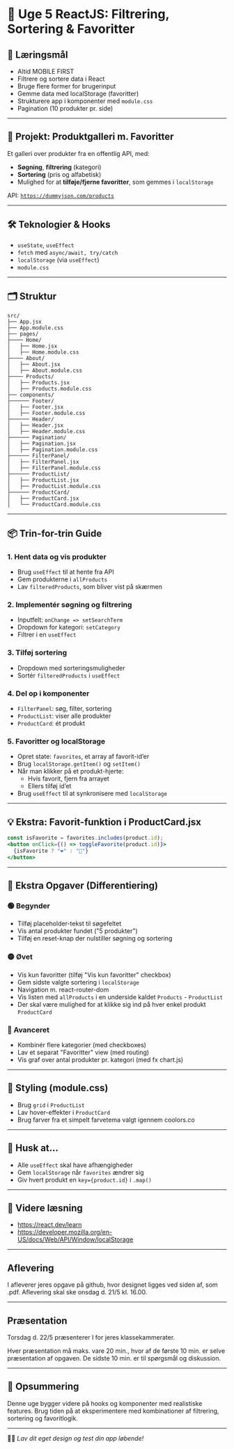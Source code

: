 # 🧠 Uge 5 ReactJS: Filtrering, Sortering & Favoritter

## 🎯 Læringsmål
- Altid MOBILE FIRST
- Filtrere og sortere data i React
- Bruge flere former for brugerinput
- Gemme data med localStorage (favoritter)
- Strukturere app i komponenter med `module.css`
- Pagination (10 produkter pr. side)

---

## 🧩 Projekt: Produktgalleri m. Favoritter

Et galleri over produkter fra en offentlig API, med:
- **Søgning**, **filtrering** (kategori)
- **Sortering** (pris og alfabetisk)
- Mulighed for at **tilføje/fjerne favoritter**, som gemmes i `localStorage`

API: [`https://dummyjson.com/products`](https://dummyjson.com/products)

---

## 🛠️ Teknologier & Hooks
- `useState`, `useEffect`
- `fetch` med `async/await, try/catch`
- `localStorage` (via `useEffect`)
- `module.css`

---

## 🗂️ Struktur
```
src/
├── App.jsx
├── App.module.css
├── pages/
├──── Home/
│   ├── Home.jsx
│   ├── Home.module.css
├──── About/
│   ├── About.jsx
│   ├── About.module.css
├──── Products/
│   ├── Products.jsx
│   ├── Products.module.css
├── components/
├────── Footer/
│   ├── Footer.jsx
│   ├── Footer.module.css
├────── Header/
│   ├── Header.jsx
│   ├── Header.module.css
├────── Pagination/
│   ├── Pagination.jsx
│   ├── Pagination.module.css
├────── FilterPanel/
│   ├── FilterPanel.jsx
│   ├── FilterPanel.module.css
├────── ProductList/
│   ├── ProductList.jsx
│   ├── ProductList.module.css
├────── ProductCard/
│   ├── ProductCard.jsx
│   └── ProductCard.module.css
```

---

## 📦 Trin-for-trin Guide

### 1. Hent data og vis produkter
- Brug `useEffect` til at hente fra API
- Gem produkterne i `allProducts`
- Lav `filteredProducts`, som bliver vist på skærmen

### 2. Implementér søgning og filtrering
- Inputfelt: `onChange => setSearchTerm`
- Dropdown for kategori: `setCategory`
- Filtrer i en `useEffect`

### 3. Tilføj sortering
- Dropdown med sorteringsmuligheder
- Sortér `filteredProducts` i `useEffect`

### 4. Del op i komponenter
- `FilterPanel`: søg, filter, sortering
- `ProductList`: viser alle produkter
- `ProductCard`: ét produkt

### 5. Favoritter og localStorage
- Opret state: `favorites`, et array af favorit-id’er
- Brug `localStorage.getItem()` og `setItem()`
- Når man klikker på et produkt-hjerte:
    - Hvis favorit, fjern fra arrayet
    - Ellers tilføj id’et
- Brug `useEffect` til at synkronisere med `localStorage`

---

## 💡 Ekstra: Favorit-funktion i ProductCard.jsx
```jsx
const isFavorite = favorites.includes(product.id);
<button onClick={() => toggleFavorite(product.id)}>
  {isFavorite ? "❤️" : "🤍"}
</button>
```

---

## 🧪 Ekstra Opgaver (Differentiering)

### 🟢 Begynder
- Tilføj placeholder-tekst til søgefeltet
- Vis antal produkter fundet ("5 produkter")
- Tilføj en reset-knap der nulstiller søgning og sortering

### 🟡 Øvet
- Vis kun favoritter (tilføj "Vis kun favoritter" checkbox)
- Gem sidste valgte sortering i `localStorage`
- Navigation m. react-router-dom
- Vis listen med `allProducts` i en underside kaldet `Products` - `ProductList`
- Der skal være mulighed for at klikke sig ind på hver enkel produkt `ProductCard`

### 🔴 Avanceret
- Kombinér flere kategorier (med checkboxes)
- Lav et separat "Favoritter" view (med routing)
- Vis graf over antal produkter pr. kategori (med fx chart.js)

---

## 🧼 Styling (module.css)
- Brug `grid` i `ProductList`
- Lav hover-effekter i `ProductCard`
- Brug farver fra et simpelt farvetema valgt igennem coolors.co

---

## 📁 Husk at...
- Alle `useEffect` skal have afhængigheder
- Gem `localStorage` når `favorites` ændrer sig
- Giv hvert produkt en `key={product.id}` i `.map()`

---

## 📎 Videre læsning
- https://react.dev/learn
- https://developer.mozilla.org/en-US/docs/Web/API/Window/localStorage

---

## Aflevering
I afleverer jeres opgave på github, hvor designet ligges ved siden af, som .pdf.
Aflevering skal ske onsdag d. 21/5 kl. 16.00.

---

## Præsentation
Torsdag d. 22/5 præsenterer I for jeres klassekammerater.

Hver præsentation må maks. vare 20 min., hvor af de første 10 min. er selve præsentation af opgaven. De sidste 10 min. er til spørgsmål og diskussion.

---

## 📌 Opsummering
Denne uge bygger videre på hooks og komponenter med realistiske features. Brug tiden på at eksperimentere med kombinationer af filtrering, sortering og favoritlogik.

---

🧑‍🏫 _Lav dit eget design og test din app løbende!_
